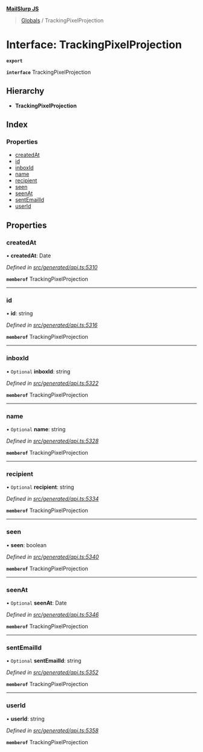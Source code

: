 **[MailSlurp JS](../README.md)**

> [Globals](../README.md) / TrackingPixelProjection

# Interface: TrackingPixelProjection

**`export`** 

**`interface`** TrackingPixelProjection

## Hierarchy

* **TrackingPixelProjection**

## Index

### Properties

* [createdAt](trackingpixelprojection.md#createdat)
* [id](trackingpixelprojection.md#id)
* [inboxId](trackingpixelprojection.md#inboxid)
* [name](trackingpixelprojection.md#name)
* [recipient](trackingpixelprojection.md#recipient)
* [seen](trackingpixelprojection.md#seen)
* [seenAt](trackingpixelprojection.md#seenat)
* [sentEmailId](trackingpixelprojection.md#sentemailid)
* [userId](trackingpixelprojection.md#userid)

## Properties

### createdAt

•  **createdAt**: Date

*Defined in [src/generated/api.ts:5310](https://github.com/mailslurp/mailslurp-client/blob/730b817/src/generated/api.ts#L5310)*

**`memberof`** TrackingPixelProjection

___

### id

•  **id**: string

*Defined in [src/generated/api.ts:5316](https://github.com/mailslurp/mailslurp-client/blob/730b817/src/generated/api.ts#L5316)*

**`memberof`** TrackingPixelProjection

___

### inboxId

• `Optional` **inboxId**: string

*Defined in [src/generated/api.ts:5322](https://github.com/mailslurp/mailslurp-client/blob/730b817/src/generated/api.ts#L5322)*

**`memberof`** TrackingPixelProjection

___

### name

• `Optional` **name**: string

*Defined in [src/generated/api.ts:5328](https://github.com/mailslurp/mailslurp-client/blob/730b817/src/generated/api.ts#L5328)*

**`memberof`** TrackingPixelProjection

___

### recipient

• `Optional` **recipient**: string

*Defined in [src/generated/api.ts:5334](https://github.com/mailslurp/mailslurp-client/blob/730b817/src/generated/api.ts#L5334)*

**`memberof`** TrackingPixelProjection

___

### seen

•  **seen**: boolean

*Defined in [src/generated/api.ts:5340](https://github.com/mailslurp/mailslurp-client/blob/730b817/src/generated/api.ts#L5340)*

**`memberof`** TrackingPixelProjection

___

### seenAt

• `Optional` **seenAt**: Date

*Defined in [src/generated/api.ts:5346](https://github.com/mailslurp/mailslurp-client/blob/730b817/src/generated/api.ts#L5346)*

**`memberof`** TrackingPixelProjection

___

### sentEmailId

• `Optional` **sentEmailId**: string

*Defined in [src/generated/api.ts:5352](https://github.com/mailslurp/mailslurp-client/blob/730b817/src/generated/api.ts#L5352)*

**`memberof`** TrackingPixelProjection

___

### userId

•  **userId**: string

*Defined in [src/generated/api.ts:5358](https://github.com/mailslurp/mailslurp-client/blob/730b817/src/generated/api.ts#L5358)*

**`memberof`** TrackingPixelProjection
